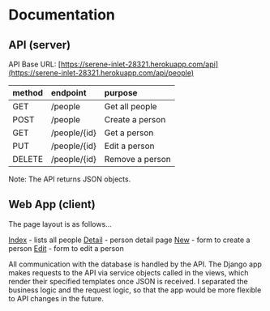 # Documentation

## API (server)

API Base URL: [https://serene-inlet-28321.herokuapp.com/api](https://serene-inlet-28321.herokuapp.com/api/people)

| method        | endpoint           | purpose  |
|:--------------|:--------------|:------|
|GET     | /people | Get all people |
| POST     | /people     |   Create a person |
| GET | /people/{id}     |  Get a person|
| PUT    | /people/{id}  | Edit a person|
| DELETE    | /people/{id}     |   Remove a person |

Note: The API returns JSON objects.

## Web App (client)

The page layout is as follows...

[Index](https://serene-inlet-28321.herokuapp.com/) - lists all people
[Detail](https://serene-inlet-28321.herokuapp.com/people/2) - person detail page
[New](https://serene-inlet-28321.herokuapp.com/people/new/) - form to create a person
[Edit](https://serene-inlet-28321.herokuapp.com/people/edit/2) - form to edit a person

All communication with the database is handled by the API. The Django app makes requests to the API via service objects called in the views, which render their specified templates once JSON is received. I separated the business logic and the request logic, so that the app would be more flexible to API changes in the future.
